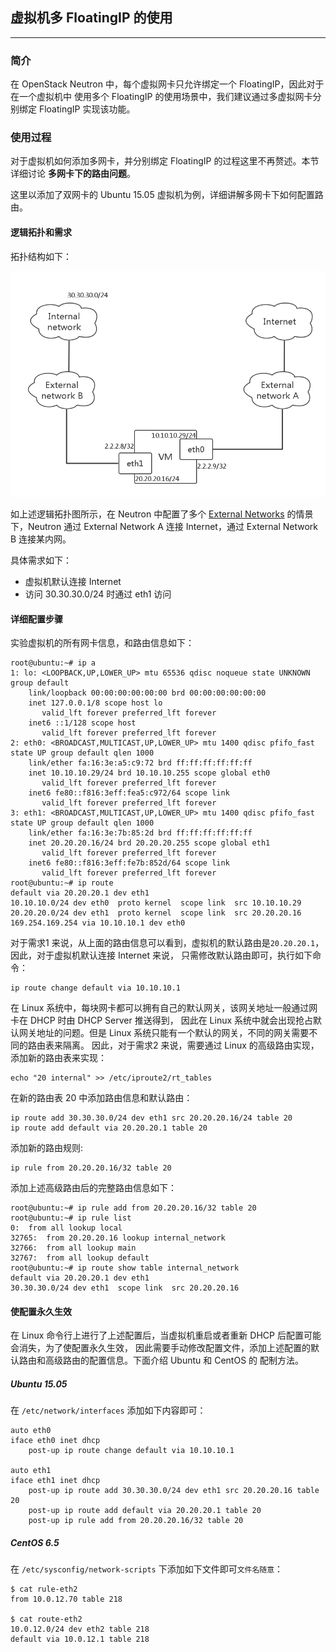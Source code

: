 ## 虚拟机多 FloatingIP 的使用

---

### 简介

  在 OpenStack Neutron 中，每个虚拟网卡只允许绑定一个 FloatingIP，因此对于在一个虚拟机中
使用多个 FloatingIP 的使用场景中，我们建议通过多虚拟网卡分别绑定 FloatingIP 实现该功能。

### 使用过程

  对于虚拟机如何添加多网卡，并分别绑定 FloatingIP 的过程这里不再赘述。本节详细讨论
**多网卡下的路由问题**。

  这里以添加了双网卡的 Ubuntu 15.05 虚拟机为例，详细讲解多网卡下如何配置路由。

#### 逻辑拓扑和需求

  拓扑结构如下：

  ![multi_fips][1]

  如上述逻辑拓扑图所示，在 Neutron 中配置了多个 [External Networks](../architeucture/external_network.md)
的情景下，Neutron 通过 External Network A 连接 Internet，通过 External Network B 连接某内网。

  具体需求如下：
- 虚拟机默认连接 Internet
- 访问 30.30.30.0/24 时通过 eth1 访问

#### 详细配置步骤

  实验虚拟机的所有网卡信息，和路由信息如下：

```
root@ubuntu:~# ip a
1: lo: <LOOPBACK,UP,LOWER_UP> mtu 65536 qdisc noqueue state UNKNOWN group default
    link/loopback 00:00:00:00:00:00 brd 00:00:00:00:00:00
    inet 127.0.0.1/8 scope host lo
       valid_lft forever preferred_lft forever
    inet6 ::1/128 scope host
       valid_lft forever preferred_lft forever
2: eth0: <BROADCAST,MULTICAST,UP,LOWER_UP> mtu 1400 qdisc pfifo_fast state UP group default qlen 1000
    link/ether fa:16:3e:a5:c9:72 brd ff:ff:ff:ff:ff:ff
    inet 10.10.10.29/24 brd 10.10.10.255 scope global eth0
       valid_lft forever preferred_lft forever
    inet6 fe80::f816:3eff:fea5:c972/64 scope link
       valid_lft forever preferred_lft forever
3: eth1: <BROADCAST,MULTICAST,UP,LOWER_UP> mtu 1400 qdisc pfifo_fast state UP group default qlen 1000
    link/ether fa:16:3e:7b:85:2d brd ff:ff:ff:ff:ff:ff
    inet 20.20.20.16/24 brd 20.20.20.255 scope global eth1
       valid_lft forever preferred_lft forever
    inet6 fe80::f816:3eff:fe7b:852d/64 scope link
       valid_lft forever preferred_lft forever
root@ubuntu:~# ip route
default via 20.20.20.1 dev eth1
10.10.10.0/24 dev eth0  proto kernel  scope link  src 10.10.10.29
20.20.20.0/24 dev eth1  proto kernel  scope link  src 20.20.20.16
169.254.169.254 via 10.10.10.1 dev eth0
```

对于需求1 来说，从上面的路由信息可以看到，虚拟机的默认路由是`20.20.20.1`，因此，对于虚拟机默认连接 Internet 来说，
只需修改默认路由即可，执行如下命令：

```
ip route change default via 10.10.10.1
```

在 Linux 系统中，每块网卡都可以拥有自己的默认网关，该网关地址一般通过网卡在 DHCP 时由 DHCP Server 推送得到，
因此在 Linux 系统中就会出现抢占默认网关地址的问题。但是 Linux 系统只能有一个默认的网关，不同的网关需要不同的路由表来隔离。
因此，对于需求2 来说，需要通过 Linux 的高级路由实现，添加新的路由表来实现：

```
echo "20 internal" >> /etc/iproute2/rt_tables
```

在新的路由表 20 中添加路由信息和默认路由：
```
ip route add 30.30.30.0/24 dev eth1 src 20.20.20.16/24 table 20
ip route add default via 20.20.20.1 table 20
```

添加新的路由规则:
```
ip rule from 20.20.20.16/32 table 20
```

添加上述高级路由后的完整路由信息如下：

```
root@ubuntu:~# ip rule add from 20.20.20.16/32 table 20
root@ubuntu:~# ip rule list
0:	from all lookup local
32765:	from 20.20.20.16 lookup internal_network
32766:	from all lookup main
32767:	from all lookup default
root@ubuntu:~# ip route show table internal_network
default via 20.20.20.1 dev eth1
30.30.30.0/24 dev eth1  scope link  src 20.20.20.16
```

#### 使配置永久生效

  在 Linux 命令行上进行了上述配置后，当虚拟机重启或者重新 DHCP 后配置可能会消失，为了使配置永久生效，
因此需要手动修改配置文件，添加上述配置的默认路由和高级路由的配置信息。下面介绍 Ubuntu 和 CentOS 的
配制方法。

##### Ubuntu 15.05

  在 `/etc/network/interfaces` 添加如下内容即可：
```
auto eth0
iface eth0 inet dhcp
    post-up ip route change default via 10.10.10.1

auto eth1
iface eth1 inet dhcp
    post-up ip route add 30.30.30.0/24 dev eth1 src 20.20.20.16 table 20
    post-up ip route add default via 20.20.20.1 table 20
    post-up ip rule add from 20.20.20.16/32 table 20
```

##### CentOS 6.5
  在 `/etc/sysconfig/network-scripts` 下添加如下文件即可`文件名随意`：
```
$ cat rule-eth2
from 10.0.12.70 table 218

$ cat route-eth2
10.0.12.0/24 dev eth2 table 218
default via 10.0.12.1 table 218
```

[1]: ../../images/scenario/multi_fips.png
